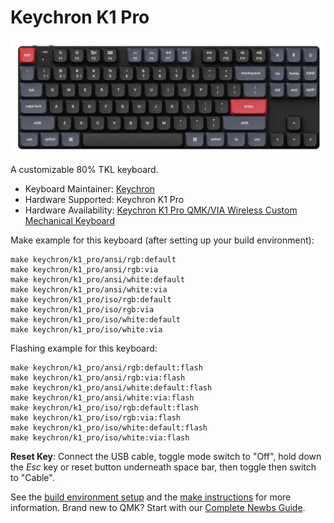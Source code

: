 # Keychron K1 Pro

![Keychron K1 Pro](https://github.com/Keychron/ProductImage/blob/main/K_Pro/k1_pro.jpg?raw=true)

A customizable 80% TKL keyboard.

* Keyboard Maintainer: [Keychron](https://github.com/keychron)
* Hardware Supported: Keychron K1 Pro
* Hardware Availability: [Keychron K1 Pro QMK/VIA Wireless Custom Mechanical Keyboard](https://www.keychron.com/products/keychron-k1-pro-qmk-via-wireless-custom-mechanical-keyboard)

Make example for this keyboard (after setting up your build environment):

    make keychron/k1_pro/ansi/rgb:default
    make keychron/k1_pro/ansi/rgb:via
    make keychron/k1_pro/ansi/white:default
    make keychron/k1_pro/ansi/white:via
    make keychron/k1_pro/iso/rgb:default
    make keychron/k1_pro/iso/rgb:via
    make keychron/k1_pro/iso/white:default
    make keychron/k1_pro/iso/white:via

Flashing example for this keyboard:

    make keychron/k1_pro/ansi/rgb:default:flash
    make keychron/k1_pro/ansi/rgb:via:flash
    make keychron/k1_pro/ansi/white:default:flash
    make keychron/k1_pro/ansi/white:via:flash
    make keychron/k1_pro/iso/rgb:default:flash
    make keychron/k1_pro/iso/rgb:via:flash
    make keychron/k1_pro/iso/white:default:flash
    make keychron/k1_pro/iso/white:via:flash

**Reset Key**: Connect the USB cable, toggle mode switch to "Off", hold down the *Esc* key or reset button underneath space bar, then toggle then switch to "Cable".

See the [build environment setup](https://docs.qmk.fm/#/getting_started_build_tools) and the [make instructions](https://docs.qmk.fm/#/getting_started_make_guide) for more information. Brand new to QMK? Start with our [Complete Newbs Guide](https://docs.qmk.fm/#/newbs).

